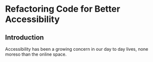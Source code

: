 # Refactoring Code for Better Accessibility 

## Introduction

Accessibility has been a growing concern in our day to day lives, none moreso than the online space. 